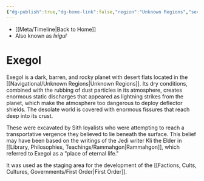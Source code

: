 ```yaml
---
{"dg-publish":true,"dg-home-link":false,"region":"Unknown Regions","sector":null,"system":"Exegol","grid":"F-7","aliases":[],"tags":["map","planet","unknown"],"permalink":"/navigational/exegol/","dgHomeLink":false,"dgPassFrontmatter":true}
---
```


- [[Meta/Timeline\|Back to Home]]
- Also known as *Ixigul*

# Exegol
Exegol is a dark, barren, and rocky planet with desert flats located in the [[Navigational/Unknown Regions\|Unknown Regions]]. Its dry conditions, combined with the rubbing of dust particles in its atmosphere, creates enormous static discharges that appeared as lightning strikes from the planet, which make the atmosphere too dangerous to deploy deflector shields. The desolate world is covered with enormous fissures that reach deep into its crust. 

These were excavated by Sith loyalists who were attempting to reach a transportative vergence they believed to lie beneath the surface. This belief may have been based on the writings of the Jedi writer Kli the Elder in [[Library, Philosophies, Teachings/Rammahgon\|Rammahgon]], which referred to Exegol as a "place of eternal life."

It was used as the staging area for the development of the [[Factions, Cults, Cultures, Governments/First Order\|First Order]].